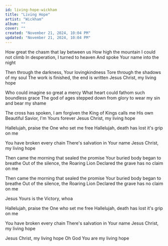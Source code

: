 ```yaml
---
id: living-hope-wickham
title: "Living Hope"
artist: "Wickham"
album: ""
cover: ""
created: "November 21, 2024, 10:04 PM"
updated: "November 21, 2024, 10:04 PM"
---
```


How great the chasm that lay between us
How high the mountain I could not climb
In desperation, I turned to heaven
And spoke Your name into the night

Then through the darkness, 
Your lovingkindness
Tore through the shadows of my soul
The work is finished, the end is written
Jesus Christ, my living hope

Who could imagine so great a mercy
What heart could fathom 
such boundless grace
The god of ages stepped down from glory to wear my sin and bear my shame

The cross has spoken, I am forgiven
the King of Kings calls me His own
Beautiful Savior, I'm Yours forever
Jesus Christ, my living hope

Hallelujah, praise the One 
who set me free
Hallelujah, death has lost it's grip on me

You have broken every chain
There's salvation in Your name
Jesus Christ, my living hope

Then came the morning 
that sealed the promise
Your buried body began to breathe
Out of the silence, the Roaring Lion
Declared the grave has no claim on me

Then came the morning 
that sealed the promise
Your buried body began to breathe
Out of the silence, the Roaring Lion
Declared the grave has no claim on me

Jesus Yours is the Victory, whoa

Hallelujah, praise the One 
who set me free
Hallelujah, death has lost it's grip on me

You have broken every chain
There's salvation in Your name
Jesus Christ, my living hope

Jesus Christ, my living hope
Oh God You are my living hope